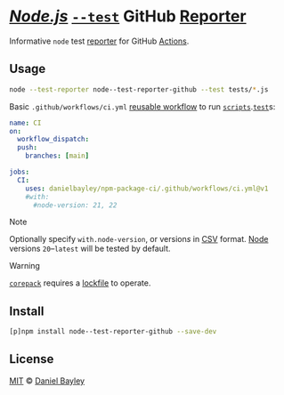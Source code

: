 _[Node.js]_ [`--test`] GitHub [Reporter]
========================================
Informative `node` test [reporter] for GitHub [Actions].

## Usage
~~~ sh
node --test-reporter node--test-reporter-github --test tests/*.js
~~~
Basic `.github/workflows/ci.yml` [reusable workflow] to run [`scripts`].[`test`]s:
~~~ yaml
name: CI
on:
  workflow_dispatch:
  push:
    branches: [main]

jobs:
  CI:
    uses: danielbayley/npm-package-ci/.github/workflows/ci.yml@v1
    #with:
      #node-version: 21, 22
~~~

> [!NOTE]
> Optionally specify `with.node-version`, or version*s* in [CSV] format.
> [Node][node.js] versions `20`–`latest` will be tested by default.

> [!WARNING]
> [`corepack`] requires a [lockfile] to operate.

## Install
~~~ sh
[p]npm install node--test-reporter-github --save-dev
~~~

License
-------
[MIT] © [Daniel Bayley]

[MIT]:                LICENSE.md
[Daniel Bayley]:      https://github.com/danielbayley

[node.js]:            https://nodejs.org
[`--test`]:           https://nodejs.org/api/test.html#running-tests-from-the-command-line
[reporter]:           https://nodejs.org/api/test.html#test-reporters
[`corepack`]:         https://nodejs.org/api/corepack.html

[lockfile]:           https://pnpm.io/git#lockfiles
[`scripts`]:          https://docs.npmjs.com/cli/using-npm/scripts
[`test`]:             https://docs.npmjs.com/cli/using-npm/scripts#npm-test

[actions]:            https://github.com/features/actions
[reusable workflow]:  https://docs.github.com/actions/using-workflows/reusing-workflows

[csv]:                https://wikipedia.org/wiki/Comma-separated_values
